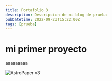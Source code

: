 ```yaml
---
title: Portafolio 3
description: Descripcion de mi blog de prueba
pubDatetime: 2022-09-23T15:22:00Z
tags: [prueba]
---
```


# mi primer proyecto

aaaaaaaaa

![AstroPaper v3](@assets/images/placeholder.png)
